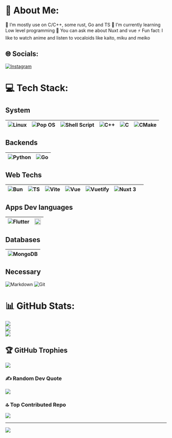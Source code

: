 # 💫 About Me:
🔭 I’m mostly use on C/C++, some rust, Go and TS
🌱 I’m currently learning Low level programming
💬 You can ask me about Nuxt and vue
⚡ Fun fact: I like to watch anime and listen to vocaloids like kaito, miku and meiko


## 🌐 Socials:
[![Instagram](https://img.shields.io/badge/Instagram-%23E4405F.svg?logo=Instagram&logoColor=white)](https://instagram.com/jaipalbh7) 

# 💻 Tech Stack:

## System

<table>
  <thead>
    <tr>
      <th>
        <img alt="Linux" src="https://img.shields.io/badge/Linux-fff.svg?style=for-the-badge&logo=linux&logoColor=black" />
      </th>
      <th>
        <img alt="Pop OS" src="https://img.shields.io/badge/Pop%20os-fff.svg?style=for-the-badge&logo=popos&logoColor=#0082DC" />
      </th>
      <th>
        <img alt="Shell Script" src="https://img.shields.io/badge/shell_script-%23121011.svg?style=for-the-badge&logo=gnu-bash&logoColor=white" />
      </th>
      <th>
        <img alt="C++" src="https://img.shields.io/badge/c++-%2300599C.svg?style=for-the-badge&logo=c%2B%2B&logoColor=white" />
      </th>
      <th>
        <img alt="C" src="https://img.shields.io/badge/c-%2300599C.svg?style=for-the-badge&logo=c&logoColor=white" />
      </th>
      <th>
        <img alt="CMake" src="https://img.shields.io/badge/CMake-%23008FBA.svg?style=for-the-badge&logo=cmake&logoColor=white" />
      </th>
    </tr>
  </thead>
</table>

## Backends

<table>
  <thead>
    <tr>
      <th>
        <img alt="Python" src="https://img.shields.io/badge/python-3670A0?style=for-the-badge&logo=python&logoColor=ffdd54" />
      </th>
      <th>
        <img alt="Go" src="https://img.shields.io/badge/GO-1867C0?style=for-the-badge&logo=go&logoColor=AEDDFF" />
      </th>
    </tr>
  </thead>
</table>

## Web Techs

<table>
  <thead>
    <tr>
      <th>
        <img alt="Bun" src="https://img.shields.io/badge/Bun-%23000000.svg?style=for-the-badge&logo=bun&logoColor=white" />
      </th>
      <th>
        <img alt="TS" src="https://img.shields.io/badge/typescript-%23007ACC.svg?style=for-the-badge&logo=typescript&logoColor=white" />
      </th>
      <th>
        <img alt="Vite" src="https://img.shields.io/badge/vite-%23646CFF.svg?style=for-the-badge&logo=vite&logoColor=white" />
      </th>
      <th>
        <img alt="Vue" src="https://img.shields.io/badge/vue.js-%2335495e.svg?style=for-the-badge&logo=vuedotjs&logoColor=%234FC08D" />
      </th>
      <th>
        <img alt="Vuetify" src="https://img.shields.io/badge/Vuetify-1867C0?style=for-the-badge&logo=vuetify&logoColor=AEDDFF" />
      </th>
      <th>
        <img alt="Nuxt 3" src="https://img.shields.io/badge/Nuxt-002E3B?style=for-the-badge&logo=nuxt&logoColor=#00DC82" />
      </th>
      <th>
        <img alt="" src="" />
      </th>
    </tr>
  </thead>
</table>

## Apps Dev languages

<table>
  <thead>
    <tr>
      <th>
        <img alt="Flutter" src="https://img.shields.io/badge/Flutter-%2302569B.svg?style=for-the-badge&logo=Flutter&logoColor=white" />
      </th>
      <th>
        <img alt="GTK" src="https://www.gtk.org/assets/img/logo-gtk-sm.png" width="20px" />
      </th>
    </tr>
  </thead>
</table>

## Databases

<table>
  <thead>
    <tr>
      <th>
        <img alt="MongoDB" src="https://img.shields.io/badge/MongoDB-%234ea94b.svg?style=for-the-badge&logo=mongodb&logoColor=white" />
      </th>
    </tr>
  </thead>
</table>

## Necessary

![Markdown](https://img.shields.io/badge/markdown-%23000000.svg?style=for-the-badge&logo=markdown&logoColor=white) 
![Git](https://img.shields.io/badge/git-%23F05033.svg?style=for-the-badge&logo=git&logoColor=white) 

# 📊 GitHub Stats:
![](https://github-readme-stats.vercel.app/api?username=BhJaipal&theme=tokyonight&hide_border=false&include_all_commits=false&count_private=false)<br/>
![](https://github-readme-streak-stats.herokuapp.com/?user=BhJaipal&theme=tokyonight&hide_border=false)<br/>
![](https://github-readme-stats.vercel.app/api/top-langs/?username=BhJaipal&theme=tokyonight&hide_border=false&include_all_commits=false&count_private=false&layout=compact)

## 🏆 GitHub Trophies
![](https://github-profile-trophy.vercel.app/?username=BhJaipal&theme=onedark&no-frame=false&no-bg=false&margin-w=4)

### ✍️ Random Dev Quote
![](https://quotes-github-readme.vercel.app/api?type=horizontal&theme=radical)

### 🔝 Top Contributed Repo
![](https://github-contributor-stats.vercel.app/api?username=BhJaipal&limit=5&theme=tokyonight&combine_all_yearly_contributions=true)

---
[![](https://visitcount.itsvg.in/api?id=BhJaipal&icon=0&color=0)](https://visitcount.itsvg.in)

<!-- Proudly created with GPRM ( https://gprm.itsvg.in ) -->
